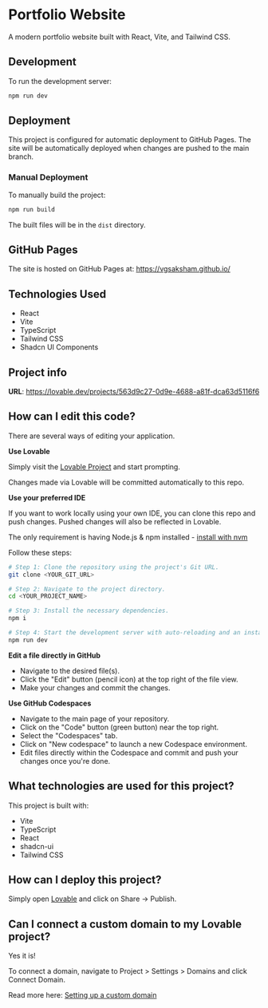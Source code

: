 # Portfolio Website

A modern portfolio website built with React, Vite, and Tailwind CSS.

## Development

To run the development server:

```sh
npm run dev
```

## Deployment

This project is configured for automatic deployment to GitHub Pages. The site will be automatically deployed when changes are pushed to the main branch.

### Manual Deployment

To manually build the project:

```sh
npm run build
```

The built files will be in the `dist` directory.

## GitHub Pages

The site is hosted on GitHub Pages at: https://vgsaksham.github.io/

## Technologies Used

* React
* Vite
* TypeScript
* Tailwind CSS
* Shadcn UI Components

## Project info

**URL**: https://lovable.dev/projects/563d9c27-0d9e-4688-a81f-dca63d5116f6

## How can I edit this code?

There are several ways of editing your application.

**Use Lovable**

Simply visit the [Lovable Project](https://lovable.dev/projects/563d9c27-0d9e-4688-a81f-dca63d5116f6) and start prompting.

Changes made via Lovable will be committed automatically to this repo.

**Use your preferred IDE**

If you want to work locally using your own IDE, you can clone this repo and push changes. Pushed changes will also be reflected in Lovable.

The only requirement is having Node.js & npm installed - [install with nvm](https://github.com/nvm-sh/nvm#installing-and-updating)

Follow these steps:

```sh
# Step 1: Clone the repository using the project's Git URL.
git clone <YOUR_GIT_URL>

# Step 2: Navigate to the project directory.
cd <YOUR_PROJECT_NAME>

# Step 3: Install the necessary dependencies.
npm i

# Step 4: Start the development server with auto-reloading and an instant preview.
npm run dev
```

**Edit a file directly in GitHub**

- Navigate to the desired file(s).
- Click the "Edit" button (pencil icon) at the top right of the file view.
- Make your changes and commit the changes.

**Use GitHub Codespaces**

- Navigate to the main page of your repository.
- Click on the "Code" button (green button) near the top right.
- Select the "Codespaces" tab.
- Click on "New codespace" to launch a new Codespace environment.
- Edit files directly within the Codespace and commit and push your changes once you're done.

## What technologies are used for this project?

This project is built with:

- Vite
- TypeScript
- React
- shadcn-ui
- Tailwind CSS

## How can I deploy this project?

Simply open [Lovable](https://lovable.dev/projects/563d9c27-0d9e-4688-a81f-dca63d5116f6) and click on Share -> Publish.

## Can I connect a custom domain to my Lovable project?

Yes it is!

To connect a domain, navigate to Project > Settings > Domains and click Connect Domain.

Read more here: [Setting up a custom domain](https://docs.lovable.dev/tips-tricks/custom-domain#step-by-step-guide)
